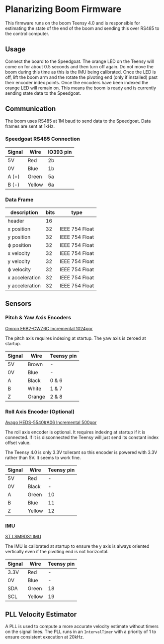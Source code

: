 # Planarizing Boom Firmware
This firmware runs on the boom Teensy 4.0 and is responsible for estimating the state of the end of the boom and sending this over RS485 to the control computer.

## Usage
Connect the board to the Speedgoat. The orange LED on the Teensy will come on for about 0.5 seconds and then turn off again. Do not move the boom during this time as this is the IMU being calibrated. Once the LED is off, lift the boom arm and the rotate the pivoting end (only if installed) past their encoder index points. Once the encoders have been indexed the orange LED will remain on. This means the boom is ready and is currently sending state data to the Speedgoat.

## Communication
The boom uses RS485 at 1M baud to send data to the Speedgoat.
Data frames are sent at 1kHz.

### Speedgoat RS485 Connection
| Signal | Wire | IO393 pin |
| ------- | ------- | ------- |
| 5V | Red | 2b |
| 0V | Blue | 1b |
| A (+) | Green | 5a
| B (-) | Yellow | 6a

### Data Frame
| description    | bits | type  |
| -------------- | ----- | ----- |
| header         | 16    |       |
| x position     | 32    | IEEE 754 Float |
| y position     | 32    | IEEE 754 Float |
| ϕ position     | 32    | IEEE 754 Float |
| x velocity     | 32    | IEEE 754 Float |
| y velocity     | 32    | IEEE 754 Float |
| ϕ velocity     | 32    | IEEE 754 Float |
| x acceleration | 32    | IEEE 754 Float |
| y acceleration | 32    | IEEE 754 Float |

## Sensors

### Pitch & Yaw Axis Encoders
[Omron E6B2-CWZ6C Incremental 1024ppr](https://www.ia.omron.com/data_pdf/cat/e6b2-c_ds_e_6_1_csm491.pdf?id=487)

The pitch axis requires indexing at startup.
The yaw axis is zeroed at startup.

| Signal | Wire | Teensy pin |
| ------- | ------- | ------- |
| 5V | Brown | - |
| 0V | Blue | - |
| A | Black | 0 & 6
| B | White | 1 & 7
| Z | Orange | 2 & 8

### Roll Axis Encoder (Optional)
[Avago HEDS-5540#A06 Incremental 500ppr](https://docs.broadcom.com/doc/AV02-1046EN)

The roll axis encoder is optional. It requires indexing at startup if it is connected. If it is disconnected the Teensy will just send its constant index offset value.

The Teensy 4.0 is only 3.3V tollerant so this encoder is powered with 3.3V rather than 5V. It seems to work fine.

| Signal | Wire | Teensy pin |
| ------- | ------- | ------- |
| 5V | Red | - |
| 0V | Black | - |
| A | Green | 10 |
| B | Blue | 11 |
| Z | Yellow | 12|

### IMU
[ST LSM9DS1 IMU](https://www.st.com/resource/en/datasheet/lsm9ds1.pdf)

The IMU is calibrated at startup to ensure the y axis is always oriented vertically even if the pivoting end is not horizontal.

| Signal | Wire | Teensy pin |
| ------- | ------- | ------- |
| 3.3V | Red | - |
| 0V | Blue | - |
| SDA | Green | 18 |
| SCL | Yellow | 19 |


## PLL Velocity Estimator
A PLL is used to compute a more accurate velocity estimate without timers on the signal lines. The PLL runs in an `IntervalTimer` with a priority of 1 to ensure consistent execution at 20kHz.

